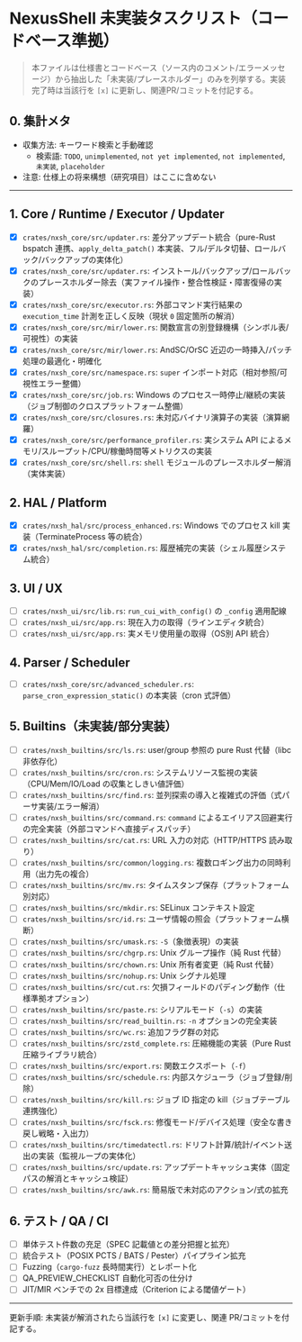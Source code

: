 # NexusShell 未実装タスクリスト（コードベース準拠）

> 本ファイルは仕様書とコードベース（ソース内のコメント/エラーメッセージ）から抽出した「未実装/プレースホルダー」のみを列挙する。実装完了時は当該行を `[x]` に更新し、関連PR/コミットを付記する。

## 0. 集計メタ
- 収集方法: キーワード検索と手動確認
  - 検索語: `TODO`, `unimplemented`, `not yet implemented`, `not implemented`, `未実装`, `placeholder`
- 注意: 仕様上の将来構想（研究項目）はここに含めない

---
## 1. Core / Runtime / Executor / Updater
- [x] `crates/nxsh_core/src/updater.rs`: 差分アップデート統合（pure-Rust bspatch 連携、`apply_delta_patch()` 本実装、フル/デルタ切替、ロールバック/バックアップの実体化）
- [x] `crates/nxsh_core/src/updater.rs`: インストール/バックアップ/ロールバックのプレースホルダー除去（実ファイル操作・整合性検証・障害復帰の実装）
- [x] `crates/nxsh_core/src/executor.rs`: 外部コマンド実行結果の `execution_time` 計測を正しく反映（現状 `0` 固定箇所の解消）
 - [x] `crates/nxsh_core/src/mir/lower.rs`: 関数宣言の別登録機構（シンボル表/可視性）の実装
 - [x] `crates/nxsh_core/src/mir/lower.rs`: AndSC/OrSC 近辺の一時挿入/パッチ処理の最適化・明確化
 - [x] `crates/nxsh_core/src/namespace.rs`: `super` インポート対応（相対参照/可視性エラー整備）
 - [x] `crates/nxsh_core/src/job.rs`: Windows のプロセス一時停止/継続の実装（ジョブ制御のクロスプラットフォーム整備）
- [x] `crates/nxsh_core/src/closures.rs`: 未対応バイナリ演算子の実装（演算網羅）
- [x] `crates/nxsh_core/src/performance_profiler.rs`: 実システム API によるメモリ/スループット/CPU/稼働時間等メトリクスの実装
 - [x] `crates/nxsh_core/src/shell.rs`: `shell` モジュールのプレースホルダー解消（実体実装）

## 2. HAL / Platform
- [x] `crates/nxsh_hal/src/process_enhanced.rs`: Windows でのプロセス kill 実装（TerminateProcess 等の統合）
- [x] `crates/nxsh_hal/src/completion.rs`: 履歴補完の実装（シェル履歴システム統合）

## 3. UI / UX
- [ ] `crates/nxsh_ui/src/lib.rs`: `run_cui_with_config()` の `_config` 適用配線
- [ ] `crates/nxsh_ui/src/app.rs`: 現在入力の取得（ラインエディタ統合）
- [ ] `crates/nxsh_ui/src/app.rs`: 実メモリ使用量の取得（OS別 API 統合）

## 4. Parser / Scheduler
- [ ] `crates/nxsh_core/src/advanced_scheduler.rs`: `parse_cron_expression_static()` の本実装（cron 式評価）

## 5. Builtins（未実装/部分実装）
- [ ] `crates/nxsh_builtins/src/ls.rs`: user/group 参照の pure Rust 代替（libc 非依存化）
- [ ] `crates/nxsh_builtins/src/cron.rs`: システムリソース監視の実装（CPU/Mem/IO/Load の収集としきい値評価）
- [ ] `crates/nxsh_builtins/src/find.rs`: 並列探索の導入と複雑式の評価（式パーサ実装/エラー解消）
- [ ] `crates/nxsh_builtins/src/command.rs`: `command` によるエイリアス回避実行の完全実装（外部コマンドへ直接ディスパッチ）
- [ ] `crates/nxsh_builtins/src/cat.rs`: URL 入力の対応（HTTP/HTTPS 読み取り）
- [ ] `crates/nxsh_builtins/src/common/logging.rs`: 複数ロギング出力の同時利用（出力先の複合）
- [ ] `crates/nxsh_builtins/src/mv.rs`: タイムスタンプ保存（プラットフォーム別対応）
- [ ] `crates/nxsh_builtins/src/mkdir.rs`: SELinux コンテキスト設定
- [ ] `crates/nxsh_builtins/src/id.rs`: ユーザ情報の照会（プラットフォーム横断）
- [ ] `crates/nxsh_builtins/src/umask.rs`: `-S`（象徴表現）の実装
- [ ] `crates/nxsh_builtins/src/chgrp.rs`: Unix グループ操作（純 Rust 代替）
- [ ] `crates/nxsh_builtins/src/chown.rs`: Unix 所有者変更（純 Rust 代替）
- [ ] `crates/nxsh_builtins/src/nohup.rs`: Unix シグナル処理
- [ ] `crates/nxsh_builtins/src/cut.rs`: 欠損フィールドのパディング動作（仕様準拠オプション）
- [ ] `crates/nxsh_builtins/src/paste.rs`: シリアルモード（`-s`）の実装
- [ ] `crates/nxsh_builtins/src/read_builtin.rs`: `-n` オプションの完全実装
- [ ] `crates/nxsh_builtins/src/wc.rs`: 追加フラグ群の対応
- [ ] `crates/nxsh_builtins/src/zstd_complete.rs`: 圧縮機能の実装（Pure Rust 圧縮ライブラリ統合）
- [ ] `crates/nxsh_builtins/src/export.rs`: 関数エクスポート（`-f`）
- [ ] `crates/nxsh_builtins/src/schedule.rs`: 内部スケジューラ（ジョブ登録/削除）
- [ ] `crates/nxsh_builtins/src/kill.rs`: ジョブ ID 指定の kill（ジョブテーブル連携強化）
- [ ] `crates/nxsh_builtins/src/fsck.rs`: 修復モード/デバイス処理（安全な書き戻し戦略・入出力）
- [ ] `crates/nxsh_builtins/src/timedatectl.rs`: ドリフト計算/統計/イベント送出の実装（監視ループの実体化）
- [ ] `crates/nxsh_builtins/src/update.rs`: アップデートキャッシュ実体（固定パスの解消とキャッシュ検証）
- [ ] `crates/nxsh_builtins/src/awk.rs`: 簡易版で未対応のアクション/式の拡充

## 6. テスト / QA / CI
- [ ] 単体テスト件数の充足（SPEC 記載値との差分把握と拡充）
- [ ] 統合テスト（POSIX PCTS / BATS / Pester）パイプライン拡充
- [ ] Fuzzing（`cargo-fuzz` 長時間実行）とレポート化
- [ ] QA_PREVIEW_CHECKLIST 自動化可否の仕分け
- [ ] JIT/MIR ベンチでの 2x 目標達成（Criterion による閾値ゲート）

---
更新手順: 未実装が解消されたら当該行を `[x]` に変更し、関連 PR/コミットを付記する。
